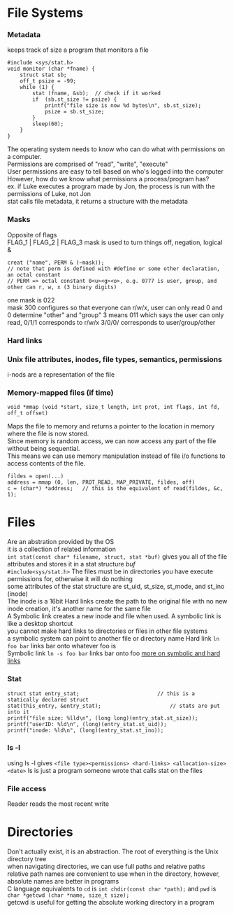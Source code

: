# File Systems

### Metadata
keeps track of size
a program that monitors a file
```
#include <sys/stat.h>
void monitor (char *fname) {
	struct stat sb;
	off_t psize = -99;
	while (1) {
		stat (fname, &sb);	// check if it worked
		if  (sb.st_size != psize) {
			printf("file size is now %d bytes\n", sb.st_size);
			psize = sb.st_size;
		}
		sleep(60);
	}
}
```
The operating system needs to know who can do what with permissions on a computer.  
Permissions are comprised of "read", "write", "execute"  
User permissions are easy to tell based on who's logged into the computer  
However, how do we know what permissions a process/program has?  
ex. if Luke executes a program made by Jon, the process is run with the permissions of Luke, not Jon  
stat calls file metadata, it returns a structure with the metadata  

### Masks
Opposite of flags  
FLAG_1 | FLAG_2 | FLAG_3
mask is used to turn things off, negation, logical &
```
creat ("name", PERM & (~mask));
// note that perm is defined with #define or some other declaration, an octal constant
// PERM => octal constant 0<u><g><o>, e.g. 0777 is user, group, and other can r, w, x (3 binary digits)
```
one mask is 022  
mask 300 configures so that everyone can r/w/x, user can only read
0 and 0 determine "other" and "group"
3 means 011 which says the user can only read, 0/1/1 corresponds to r/w/x
3/0/0/ corresponds to user/group/other  

### Hard links
### Unix file attributes, inodes, file types, semantics, permissions
i-nods are a representation of the file
### Memory-mapped files (if time)
```
void *mmap (void *start, size_t length, int prot, int flags, int fd, off_t offset)
```
Maps the file to memory and returns a pointer to the location in memory where the file is now stored.  
Since memory is random access, we can now access any part of the file without being sequential.  
This means we can use memory manipulation instead of file i/o functions to access contents of the file. 
```
fildes = open(...)
address = mmap (0, len, PROT_READ, MAP_PRIVATE, fildes, off)
c = (char*) *address;	// this is the equivalent of read(fildes, &c, 1);
```
# Files
Are an abstration provided by the OS  
it is a collection of related information  
```int stat(const char* filename, struct, stat *buf)``` gives you all of the file attributes and stores it in a stat structure *buf*  
```#include<sys/stat.h>```
The files must be in directories you have execute permissions for, otherwise it will do nothing  
some attributes of the stat structure are st_uid, st_size, st_mode, and st_ino (inode)  
The inode is a 16bit 
Hard links create the path to the original file with no new inode creation, it's another name for the same file  
A Symbolic link creates a new inode and file when used. A symbolic link is like a desktop shortcut  
you cannot make hard links to directories or files in other file systems  
a symbolic system can point to another file or directory name
Hard link ```ln foo bar``` links bar onto whatever foo is  
Symbolic link ```ln -s foo bar``` links bar onto foo
[more on symbolic and hard links](https://medium.com/@set808/symbolic-links-vs-hard-links-aka-what-the-heck-is-an-inode-ef16eb5532e2#:~:text=Essentially%20symbolic%20links%20don't,file%20and%20inode%20are%20created)

### Stat
```
struct stat entry_stat; 						// this is a statically declared struct
stat(this_entry, &entry_stat); 						// stats are put into it
printf("file size: %lld\n", (long long)(entry_stat.st_size));
printf("userID: %ld\n", (long)(entry_stat.st_uid));
printf("inode: %ld\n", (long)(entry_stat.st_ino));
```
### ls -l
using ls -l gives ```<file type><permissions> <hard-links> <allocation-size> <date>```
ls is just a program someone wrote that calls stat on the files  

### File access
Reader reads the most recent write  

# Directories
Don't actually exist, it is an abstraction. 
The root of everything is the Unix directory tree  
when navigating directories, we can use full paths and relative paths  
relative path names are convenient to use when in the directory, however, absolute names are better in programs  
C language equivalents to ```cd``` is ```int chdir(const char *path);``` and ```pwd``` is ```char *getcwd (char *name, size_t size);```  
getcwd is useful for getting the absolute working directory in a program  
